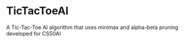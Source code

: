 # TicTacToeAI
A Tic-Tac-Toe AI algorithm that uses minimax and alpha-beta pruning developed for CS50AI 
